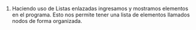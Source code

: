 1. Haciendo uso de Listas enlazadas ingresamos y mostramos elementos en el programa. Esto nos permite tener una lista de elementos llamados nodos de forma organizada.